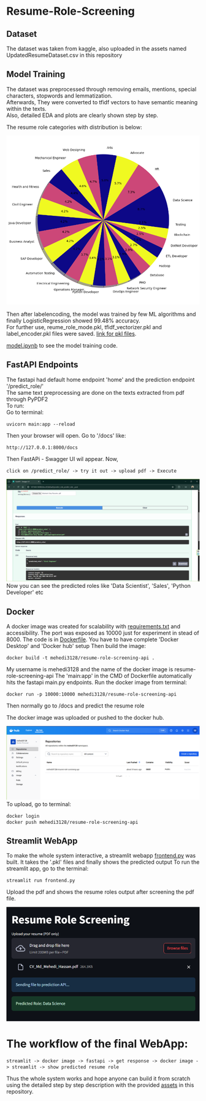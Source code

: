 # Resume-Role-Screening

## Dataset
The dataset was taken from kaggle, also uploaded in the assets named UpdatedResumeDataset.csv in this repository

## Model Training
The dataset was preprocessed through removing emails, mentions, special characters, stopwords and lemmatization.  
Afterwards, They were converted to tfidf vectors to have semantic meaning within the texts.  
Also, detailed EDA and plots are clearly shown step by step.  

The resume role categories with distribution is below:  

![pie](assets/pie.png)  

Then after labelencoding, the model was trained by few ML algorithms and finally LogisticRegression showed 99.48% accuracy.  
For further use, reume_role_mode.pkl, tfidf_vectorizer.pkl and label_encoder.pkl files were saved. [link for pkl files](assets).  

[model.ipynb](assets/model.ipynb) to see the model training code.  

## FastAPI Endpoints
The fastapi had default home endpoint 'home' and the prediction endpoint '/predict_role/'  
The same text preprocessing are done on the texts extracted from pdf through PyPDF2  
To run:  
Go to terminal:  
```Terminal 
uvicorn main:app --reload
```
Then your browser will open. Go to '/docs' like: 

```docs
http://127.0.0.1:8000/docs
```
Then FastAPi - Swagger UI wil appear. Now,
```
click on /predict_role/ -> try it out -> upload pdf -> Execute
```
![output](assets/output.png)
Now you can see the predicted roles like 'Data Scientist', 'Sales', 'Python Developer' etc

## Docker 
A docker image was created for scalability with [requirements.txt](assets/requirements.txt) and accessibility.
The port was exposed as 10000 just for experiment in stead of 8000.
The code is in [Dockerfile](assets/Dockerfile).
You have to have complete 'Docker Desktop' and 'Docker hub' setup
Then build the image:
```
docker build -t mehedi3128/resume-role-screening-api .
```
My username is mehedi3128 and the name of the docker image is resume-role-screening-api
The 'main:app' in the CMD of Dockerfile automatically hits the fastapi main.py endpoints.
Run the docker image from terminal:
```
docker run -p 10000:10000 mehedi3128/resume-role-screening-api
```
Then normally go to /docs and predict the resume role

The docker image was uploaded or pushed to the docker hub.

![dockerhub](assets/dockerhub.png)
To upload, go to terminal:
```
docker login
docker push mehedi3128/resume-role-screening-api
```

## Streamlit WebApp
To make the whole system interactive, a streamlit webapp [frontend.py](assets/frontend.py) was built.
It takes the '.pkl' files and finally shows the predicted output
To run the streamlit app, go to the terminal:
```
streamlit run frontend.py
```
Upload the pdf and shows the resume roles output after screening the pdf file.

![stremlit](assets/streamlit.png)

# The workflow of the final WebApp:
```
streamlit -> docker image -> fastapi -> get response -> docker image -> streamlit -> show predicted resume role
```

Thus the whole system works and hope anyone can build it from scratch using the detailed step by step description with the provided [assets](/assets) in this repository.
